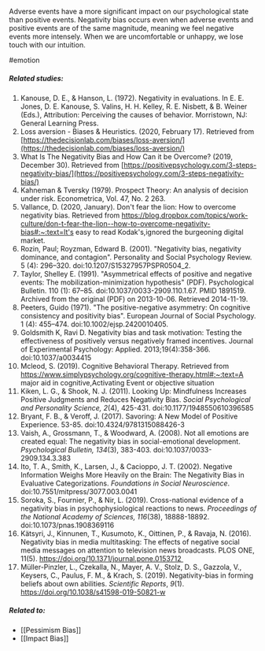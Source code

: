 Adverse events have a more significant impact on our psychological state than positive events. Negativity bias occurs even when adverse events and positive events are of the same magnitude, meaning we feel negative events more intensely. When we are uncomfortable or unhappy, we lose touch with our intuition.

#emotion 

##### Related studies: 

1. Kanouse, D. E., & Hanson, L. (1972). Negativity in evaluations. In E. E. Jones, D. E. Kanouse, S. Valins, H. H. Kelley, R. E. Nisbett, & B. Weiner (Eds.), Attribution: Perceiving the causes of behavior. Morristown, NJ: General Learning Press. 
2. Loss aversion - Biases & Heuristics. (2020, February 17). Retrieved from [https://thedecisionlab.com/biases/loss-aversion/](https://thedecisionlab.com/biases/loss-aversion/)
3. What Is The Negativity Bias and How Can it be Overcome? (2019, December 30). Retrieved from [https://positivepsychology.com/3-steps-negativity-bias/](https://positivepsychology.com/3-steps-negativity-bias/)
4. Kahneman & Tversky (1979). Prospect Theory: An analysis of decision under risk. Econometrica, Vol. 47, No. 2 263.
6. Vallance, D. (2020, January). Don't fear the lion: How to overcome negativity bias. Retrieved from https://blog.dropbox.com/topics/work-culture/don-t-fear-the-lion--how-to-overcome-negativity-bias#:~:text=It's easy to read Kodak's,ignored the burgeoning digital market.
7. Rozin, Paul; Royzman, Edward B. (2001). "Negativity bias, negativity dominance, and contagion". Personality and Social Psychology Review. 5 (4): 296–320. doi:10.1207/S15327957PSPR0504_2.
8. Taylor, Shelley E. (1991). "Asymmetrical effects of positive and negative events: The mobilization-minimization hypothesis" (PDF). Psychological Bulletin. 110 (1): 67–85. doi:10.1037/0033-2909.110.1.67. PMID 1891519. Archived from the original (PDF) on 2013-10-06. Retrieved 2014-11-19.
9. Peeters, Guido (1971). "The positive-negative asymmetry: On cognitive consistency and positivity bias". European Journal of Social Psychology. 1 (4): 455–474. doi:10.1002/ejsp.2420010405.
10. Goldsmith K, Ravi D. Negativity bias and task motivation: Testing the effectiveness of positively versus negatively framed incentives. Journal of Experimental Psychology: Applied. 2013;19(4):358-366. doi:10.1037/a0034415
11. Mcleod, S. (2019). Cognitive Behavioral Therapy. Retrieved from https://www.simplypsychology.org/cognitive-therapy.html#:~:text=A major aid in cognitive,Activating Event or objective situation
12. Kiken, L. G., & Shook, N. J. (2011). Looking Up: Mindfulness Increases Positive Judgments and Reduces Negativity Bias. _Social Psychological and Personality Science,_ _2_(4), 425-431. doi:10.1177/1948550610396585
13. Bryant, F. B., & Veroff, J. (2017). Savoring: A New Model of Positive Experience. 53-85. doi:10.4324/9781315088426-3
14. Vaish, A., Grossmann, T., & Woodward, A. (2008). Not all emotions are created equal: The negativity bias in social-emotional development. _Psychological Bulletin,_ _134_(3), 383-403. doi:10.1037/0033-2909.134.3.383
15. Ito, T. A., Smith, K., Larsen, J., & Cacioppo, J. T. (2002). Negative Information Weighs More Heavily on the Brain: The Negativity Bias in Evaluative Categorizations. _Foundations in Social Neuroscience_. doi:10.7551/mitpress/3077.003.0041
16. Soroka, S., Fournier, P., & Nir, L. (2019). Cross-national evidence of a negativity bias in psychophysiological reactions to news. _Proceedings of the National Academy of Sciences,_ _116_(38), 18888-18892. doi:10.1073/pnas.1908369116
17. Kätsyri, J., Kinnunen, T., Kusumoto, K., Oittinen, P., &amp; Ravaja, N. (2016). Negativity bias in media multitasking: The effects of negative social media messages on attention to television news broadcasts. PLOS ONE, 11(5). https://doi.org/10.1371/journal.pone.0153712 
18. Müller-Pinzler, L., Czekalla, N., Mayer, A. V., Stolz, D. S., Gazzola, V., Keysers, C., Paulus, F. M., & Krach, S. (2019). Negativity-bias in forming beliefs about own abilities. _Scientific Reports_, _9_(1). https://doi.org/10.1038/s41598-019-50821-w

##### Related to:

- [[Pessimism Bias]] 
- [[Impact Bias]] 